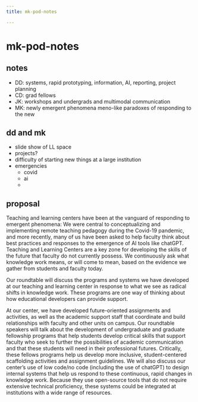 ```yaml
---
title: mk-pod-notes

---
```


# mk-pod-notes

## notes

- DD: systems, rapid prototyping, information, AI, reporting, project planning
- CD: grad fellows
- JK: workshops and undergrads and multimodal communication
- MK: newly emergent phenomena meno-like paradoxes of responding to the new


## dd and mk

- slide show of LL space
- projects?
- difficulty of starting new things at a large institution
- emergencies
    - covid
    - ai
    - 

## proposal

Teaching and learning centers have been at the vanguard of responding to emergent phenomena: We were central to conceptualizing and implementing remote teaching pedagogy during the Covid-19 pandemic, and more recently, many of us have been asked to help faculty think about best practices and responses to the emergence of AI tools like chatGPT. Teaching and Learning Centers are a key zone for developing the skills of the future that faculty do not currently possess. We continuously ask what knowledge work means, or will come to mean, based on the evidence we gather from students and faculty today.

Our roundtable will discuss the programs and systems we have developed at our teaching and learning center in response to what we see as radical shifts in knowledge work. These programs are one way of thinking about how educational developers can provide support.

At our center, we have developed future-oriented assignments and activities, as well as the academic support staff that coordinate and build relationships with faculty and other units on campus. Our roundtable speakers will talk about the development of undergraduate and graduate fellowship programs that help students develop critical skills that support faculty who seek to further the possibilities of academic communication and that these students will need in their professional futures. Critically, these fellows programs help us develop more inclusive, student-centered scaffolding activities and assignment guidelines. We will also discuss our center’s use of low code/no code (including the use of chatGPT) to design internal systems that help us respond to these continuous, rapid changes in knowledge work. Because they use open-source tools that do not require extensive technical proficiency, these systems could be integrated at institutions with a wide range of resources.